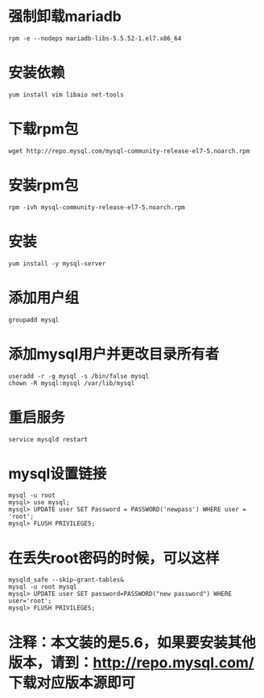 # 强制卸载mariadb
```
rpm -e --nodeps mariadb-libs-5.5.52-1.el7.x86_64
```

# 安装依赖
```
yum install vim libaio net-tools
```

# 下载rpm包
```
wget http://repo.mysql.com/mysql-community-release-el7-5.noarch.rpm
```

# 安装rpm包
```
rpm -ivh mysql-community-release-el7-5.noarch.rpm
```

# 安装
```
yum install -y mysql-server
```

# 添加用户组
```
groupadd mysql
```

# 添加mysql用户并更改目录所有者
```
useradd -r -g mysql -s /bin/false mysql
chown -R mysql:mysql /var/lib/mysql
```

# 重启服务
```
service mysqld restart
```

# mysql设置链接
```
mysql -u root
mysql> use mysql;
mysql> UPDATE user SET Password = PASSWORD('newpass') WHERE user = 'root';
mysql> FLUSH PRIVILEGES;
```

# 在丢失root密码的时候，可以这样
```
mysqld_safe --skip-grant-tables&
mysql -u root mysql
mysql> UPDATE user SET password=PASSWORD("new password") WHERE user='root';
mysql> FLUSH PRIVILEGES;
```

# 注释：本文装的是5.6，如果要安装其他版本，请到：http://repo.mysql.com/ 下载对应版本源即可 
